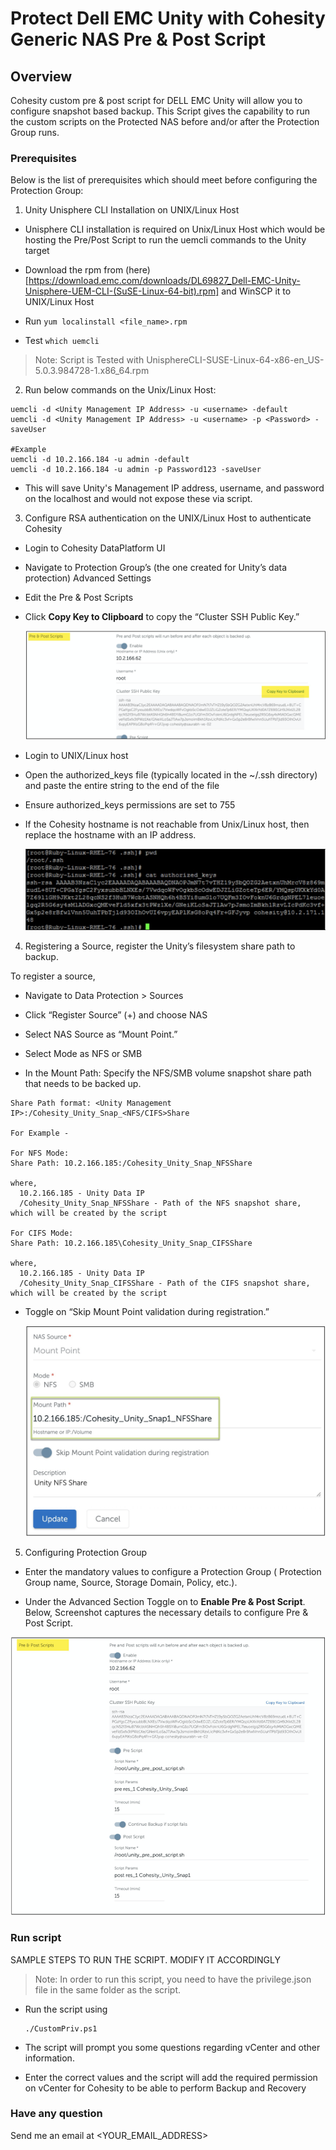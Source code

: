 # Protect Dell EMC Unity with Cohesity Generic NAS Pre & Post Script

## Overview

Cohesity custom pre & post script for DELL EMC Unity will allow you to configure snapshot based
backup. This Script gives the capability to run the custom scripts on the Protected NAS
before and/or after the Protection Group runs.

### Prerequisites

Below is the list of prerequisites which should meet before configuring the Protection Group:

1. Unity Unisphere CLI Installation on UNIX/Linux Host

  * Unisphere CLI installation is required on Unix/Linux Host which would be hosting the Pre/Post Script to run the uemcli commands to the Unity target

  * Download the rpm from (here)[https://download.emc.com/downloads/DL69827_Dell-EMC-Unity-Unisphere-UEM-CLI-(SuSE-Linux-64-bit).rpm] and WinSCP it to UNIX/Linux Host

  * Run `yum localinstall <file_name>.rpm`

  * Test `which uemcli`

  > Note: Script is Tested with UnisphereCLI-SUSE-Linux-64-x86-en_US-5.0.3.984728-1.x86_64.rpm

2. Run below commands on the Unix/Linux Host:

```
uemcli -d <Unity Management IP Address> -u <username> -default
uemcli -d <Unity Management IP Address> -u <username> -p <Password> -saveUser

#Example
uemcli -d 10.2.166.184 -u admin -default
uemcli -d 10.2.166.184 -u admin -p Password123 -saveUser
```
  * This will save Unity's Management IP address, username, and password on the localhost and would not expose these via script.


3. Configure RSA authentication on the UNIX/Linux Host to authenticate Cohesity

  * Login to Cohesity DataPlatform UI

  * Navigate to Protection Group’s (the one created for Unity’s data protection) Advanced Settings

  * Edit the Pre & Post Scripts

  * Click **Copy Key to Clipboard** to copy the “Cluster SSH Public Key.” 

    ![copy-key](./images/copy-key.png)

  * Login to UNIX/Linux host 
   
  * Open the authorized_keys file (typically located in the ~/.ssh directory) and paste the entire string to the end of the file

  * Ensure authorized_keys permissions are set to 755

  * If the Cohesity hostname is not reachable from Unix/Linux host, then replace the hostname with an IP address.

    ![authorized-keys](./images/ssh-authorized-key.png)

4. Registering a Source, register the Unity’s filesystem share path to backup.

  To register a source,

  * Navigate to Data Protection > Sources

  * Click “Register Source” (+)  and choose NAS

  * Select NAS Source as “Mount Point.”

  * Select Mode as NFS or SMB

  * In the Mount Path: Specify the NFS/SMB volume snapshot share path that needs to be backed up. 

  ```
  Share Path format: <Unity Management IP>:/Cohesity_Unity_Snap_<NFS/CIFS>Share

  For Example - 

  For NFS Mode:
  Share Path: 10.2.166.185:/Cohesity_Unity_Snap_NFSShare

  where, 
  	10.2.166.185 - Unity Data IP
    /Cohesity_Unity_Snap_NFSShare - Path of the NFS snapshot share, which will be created by the script

  For CIFS Mode:
  Share Path: 10.2.166.185\Cohesity_Unity_Snap_CIFSShare 
  
  where, 
    10.2.166.185 - Unity Data IP
    /Cohesity_Unity_Snap_CIFSShare - Path of the CIFS snapshot share, which will be created by the script
  ```


  * Toggle on “Skip Mount Point validation during registration.”

    ![skip-mount-point.png](./images/skip-mount-point.png)

5. Configuring Protection Group

  * Enter the mandatory values to configure a Protection Group ( Protection Group name, Source, Storage Domain, Policy, etc.).

  * Under the Advanced Section Toggle on to **Enable Pre & Post Script**. Below, Screenshot captures the necessary details to configure Pre & Post Script.

  ![enable-pre-post](./images/enable-pre-post.png)

### Run script

SAMPLE STEPS TO RUN THE SCRIPT. MODIFY IT ACCORDINGLY

> Note: In order to run this script, you need to have the privilege.json file in the same folder as the script. 

* Run the script using

  ```
  ./CustomPriv.ps1
  ```

* The script will prompt you some questions regarding vCenter and other information. 

* Enter the correct values and the script will add the required permission on vCenter for Cohesity to be able to perform Backup and Recovery

### Have any question

Send me an email at <YOUR_EMAIL_ADDRESS>
